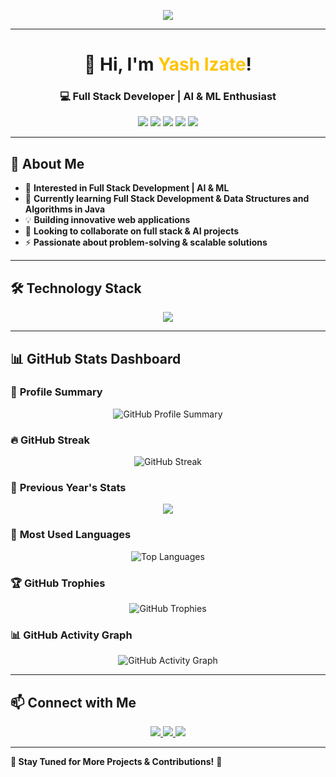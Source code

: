 <!-- Banner -->
<p align="center">
  <img src="https://readme-typing-svg.demolab.com?font=Fira+Code&size=26&pause=1000&color=F75C7E&width=600&lines=Aspiring+Full+Stack+Web+Developer;Artificial+Intelligence+%7C+ML+Enthusiast;Passionate+About+Innovative+Tech!">
</p>

---

<h1 align="center">🚀 Hi, I'm <span style="color:#FFC300;">Yash Izate</span>!</h1>
<h3 align="center">💻 Full Stack Developer | AI & ML Enthusiast</h3>

<p align="center">
  <img src="https://img.shields.io/badge/Java-ED8B00?style=for-the-badge&logo=java&logoColor=white" />
  <img src="https://img.shields.io/badge/Python-3776AB?style=for-the-badge&logo=python&logoColor=white" />
  <img src="https://img.shields.io/badge/JavaScript-F7DF1E?style=for-the-badge&logo=javascript&logoColor=black" />
  <img src="https://img.shields.io/badge/Node.js-339933?style=for-the-badge&logo=node.js&logoColor=white" />
  <img src="https://img.shields.io/badge/React-61DAFB?style=for-the-badge&logo=react&logoColor=black" />
</p>

---

## 🎯 **About Me**
- 👀 **Interested in Full Stack Development | AI & ML**  
- 🌱 **Currently learning Full Stack Development & Data Structures and Algorithms in Java**  
- 💡 **Building innovative web applications**  
- 🤝 **Looking to collaborate on full stack & AI projects**  
- ⚡ **Passionate about problem-solving & scalable solutions**  

---

## 🛠️ **Technology Stack**
<p align="center">
  <img src="https://skillicons.dev/icons?i=git,github,java,python,html,css,js,express,react,nodejs,mongodb,docker,sql" />
</p>

---

## 📊 **GitHub Stats Dashboard**  
### 🚀 **Profile Summary**
<p align="center">
  <img src="https://github-profile-summary-cards.vercel.app/api/cards/profile-details?username=yash-izate&theme=tokyonight" alt="GitHub Profile Summary" />
</p>  

### 🔥 **GitHub Streak**
<p align="center">
  <img src="https://github-readme-streak-stats.herokuapp.com/?user=yash-izate&theme=radical" alt="GitHub Streak" />
</p>   

### 📆 **Previous Year's Stats**
<p align="center">
  <img src="https://github-readme-stats.vercel.app/api?username=yash-izate&show_icons=true&theme=radical&include_all_commits=true&count_private=true&hide_rank=false" />
</p>  

### 📌 **Most Used Languages**
<p align="center">
  <img src="https://github-readme-stats.vercel.app/api/top-langs/?username=yash-izate&layout=compact&theme=tokyonight" alt="Top Languages" />
</p>  

### 🏆 **GitHub Trophies**
<p align="center">
  <img src="https://github-profile-trophy.vercel.app/?username=yash-izate&theme=tokyonight&no-frame=true&margin-w=15" alt="GitHub Trophies" />
</p>  

### 📊 **GitHub Activity Graph**
<p align="center">
  <img src="https://github-readme-activity-graph.vercel.app/graph?username=yash-izate&theme=tokyo-night" alt="GitHub Activity Graph" />
</p>  

---

## 📫 **Connect with Me**
<p align="center">
  <a href="https://www.linkedin.com/in/yash-izate-a13235277">
    <img src="https://img.shields.io/badge/LinkedIn-0077B5?style=for-the-badge&logo=linkedin&logoColor=white" />
  </a>
  <a href="mailto:yashizate.softech@gmail.com">
    <img src="https://img.shields.io/badge/Email-D14836?style=for-the-badge&logo=gmail&logoColor=white" />
  </a>
  <a href="https://github.com/yash-izate">
    <img src="https://img.shields.io/badge/GitHub-181717?style=for-the-badge&logo=github&logoColor=white" />
  </a>
</p>

---


**🚀 Stay Tuned for More Projects & Contributions!** 🎉
